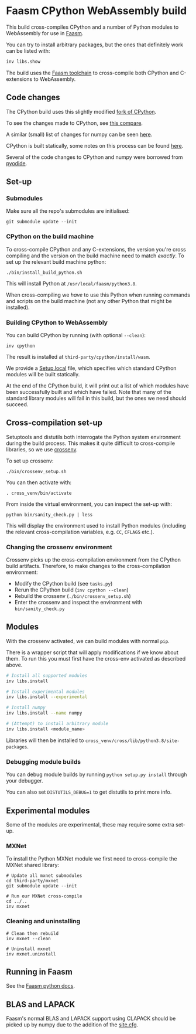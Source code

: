 # Faasm CPython WebAssembly build

This build cross-compiles CPython and a number of Python modules to WebAssembly
for use in [Faasm](https://github.com/lsds/faasm).

You can try to install arbitrary packages, but the ones that definitely work 
can be listed with:

```bash
inv libs.show
```

The build uses the [Faasm
toolchain](https://github.com/faasm/faasm-toolchain) to cross-compile both 
CPython and C-extensions to WebAssembly.

## Code changes

The CPython build uses this slightly modified [fork of
CPython](https://github.com/faasm/cpython/tree/faasm).

To see the changes made to CPython, see [this
compare](https://github.com/python/cpython/compare/v3.8.2...faasm:faasm).

A similar (small) list of changes for numpy can be seen
[here](https://github.com/numpy/numpy/compare/v1.19.2...faasm:faasm).

CPython is built statically, some notes on this process can be found 
[here](https://wiki.python.org/moin/BuildStatically). 

Several of the code changes to CPython and numpy were borrowed from 
[pyodide](https://github.com/iodide-project/pyodide).

## Set-up

### Submodules

Make sure all the repo's submodules are initialised:

```
git submodule update --init
```

### CPython on the build machine

To cross-compile CPython and any C-extensions, the version you're cross
compiling and the version on the build machine need to match _exactly_.
To set up the relevant build machine python:

```
./bin/install_build_python.sh
```

This will install Python at `/usr/local/faasm/python3.8`.

When cross-compiling we _have_ to use this Python when running commands and
scripts on the build machine (not any other Python that might be installed).

### Building CPython to WebAssembly

You can build CPython by running (with optional `--clean`):

```
inv cpython
```

The result is installed at `third-party/cpython/install/wasm`.

We provide a [Setup.local](third-party/cpython/Modules/Setup.local) file, which
specifies which standard CPython modules will be built statically. 

At the end of the CPython build, it will print out a list of which modules have
been successfully built and which have failed. Note that many of the standard 
library modules will fail in this build, but the ones we need should succeed.

## Cross-compilation set-up

Setuptools and distutils both interrogate the Python system environment during
the build process. This makes it quite difficult to cross-compile libraries, so
we use [crossenv](https://github.com/benfogle/crossenv).

To set up crossenv:

```
./bin/crossenv_setup.sh
```

You can then activate with:

```
. cross_venv/bin/activate
```

From inside the virtual environment, you can inspect the set-up with:

```
python bin/sanity_check.py | less
```

This will display the environment used to install Python modules (including the
relevant cross-compilation variables, e.g. `CC`, `CFLAGS` etc.).

### Changing the crossenv environment

Crossenv picks up the cross-compilation environment from the CPython 
build artifacts. Therefore, to make changes to the cross-compilation 
environment:

- Modify the CPython build (see `tasks.py`)
- Rerun the CPython build (`inv cpython --clean`) 
- Rebuild the crossenv (`./bin/crossenv_setup.sh`) 
- Enter the crossenv and inspect the environment with `bin/sanity_check.py`

## Modules

With the crossenv activated, we can build modules with normal `pip`.

There is a wrapper script that will apply modifications if we know about them.
To run this you must first have the cross-env activated as described above.

```bash
# Install all supported modules
inv libs.install 

# Install experimental modules
inv libs.install --experimental

# Install numpy
inv libs.install --name numpy

# (Attempt) to install arbitrary module
inv libs.install <module_name>
```

Libraries will then be installed to 
`cross_venv/cross/lib/python3.8/site-packages`.

### Debugging module builds

You can debug module builds by running `python setup.py install` through your
debugger.

You can also set `DISTUTILS_DEBUG=1` to get distutils to print more info.

## Experimental modules

Some of the modules are experimental, these may require some extra set-up.

### MXNet

To install the Python MXNet module we first need to cross-compile the MXNet
shared library:

```
# Update all mxnet submodules
cd third-party/mxnet
git submodule update --init

# Run our MXNet cross-compile
cd ../..
inv mxnet
```

### Cleaning and uninstalling 

```
# Clean then rebuild
inv mxnet --clean

# Uninstall mxnet
inv mxnet.uninstall
```

## Running in Faasm

See the [Faasm python
docs](https://github.com/lsds/faasm/blob/master/docs/python.md).

## BLAS and LAPACK

Faasm's normal BLAS and LAPACK support using CLAPACK should be picked up by
numpy due to the addition of the [site.cfg](../third-party/numpy/site.cfg).

